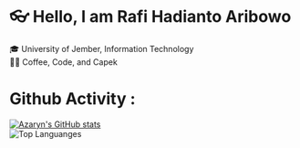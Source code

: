 
# 👓 Hello, I am Rafi Hadianto Aribowo
🎓 University of Jember, Information Technology <br>
🧑‍💻 Coffee, Code, and Capek

  # Github Activity :
[![Azaryn's GitHub stats](https://github-readme-stats.vercel.app/api?username=Azaryn)](https://github.com/Azaryn/github-readme-stats&show_icons=true)<br>
![Top Languanges](https://github-readme-stats.vercel.app/api/top-langs/?username=Azaryn&layout=compact)



